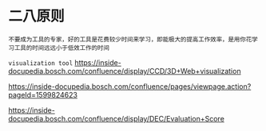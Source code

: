 # 二八原则
`不要成为工具的专家，好的工具是花费较少时间来学习，即能极大的提高工作效率，是用你花学习工具的时间远远小于低效工作的时间`


`visualization tool`
https://inside-docupedia.bosch.com/confluence/display/CCD/3D+Web+visualization

https://inside-docupedia.bosch.com/confluence/pages/viewpage.action?pageId=1599824623

https://inside-docupedia.bosch.com/confluence/display/DEC/Evaluation+Score